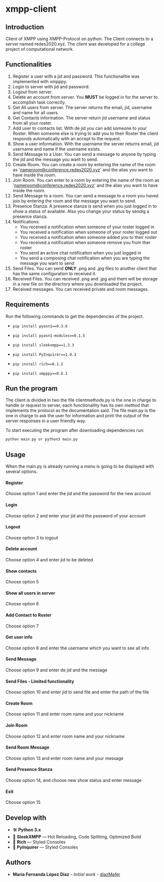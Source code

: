 # xmpp-client


## Introduction
Client of XMPP using XMPP-Protocol on python. The Client connects to a server named redes2020.xyz. The client was developed for a college project of computational network.

## Functionalities
1. Register a user with a jid and password. This functionalitie was implemented with xmpppy.
2. Login to server with jid and password.
3. Logout from server.
4. Delete an account from server. You **MUST** be logged in for the server to accomplish task correctly.
5. Get All users from server. The server returns the email, jid, username and name for all users.
6. Get Contacts information. The server return jid username and status from all your roster.
7. Add user to contacts list. With de jid you can add someone to your Roster. When someone else is trying to add you to their Roster the client responds automatically with an accept to the request. 
8. Show a user information. With the username the server returns email, jid username and name if the username exists.
9. Send Message to a User. You can send a message to anyone by typing the jid and the message you want to send.
10. Create Room. You can create a room by entering the name of the room as 'nameroom@conference.redes2020.xyz' and the alias you want to have inside the room.
11. Join Room. You can enter to a room by entering the name of the room as 'nameroom@conference.redes2020.xyz' and the alias you want to have inside the room.
12. Send Message to a room. You can send a message to a room you haved join by entering the room and the message you want to send.
13. Presence Stanza. A presence stanza is send when you just logged in to show a status of available. Also you change your status by sendig a presence stanza.
14. Notifications:
     * You received a notification when someone of your roster logged in
     * You received a notification when someone of your roster logged out
     * You received a notification when someone added you to their roster
     * You received a notification when someone remove you from ther roster
     * You send an active chat notification when you just logged in
     * You send a composing chat notification when you are typing the message you want to send 
15. Send Files. You can send **ONLY** .png and .jpg files to another client that has the same configuration to received it.
16. Received Files. You can received .png and .jpg and them will be storage in a new file on the directory where you downloaded the project.
17. Received messages. You can received private and room messages.
  
## Requirements
Run the following commands to get the dependencies of the project.

- `pip install pyasn1==0.3.6` 

- `pip install pyasn1-modules==0.1.5` 

- `pip install sleekxmpp==1.3.3`  

- `pip install PyInquirer==1.0.3` 

- `pip install rich==6.1.2` 

- `pip install xmpppy==0.6.1` 


## Run the program 
The client is divided in two the file clientmethods.py is the one in charge to handle or request to server, each functionallity has its own method that implements the protocol as the documentation said. The file main.py is the one in charge to ask the user for information and print the output of the server responses in a user friendly way. 

To start executing the program after downloading dependencies run:

```sh
python main.py or python3 main.py
```

## Usage

When the main.py is already running a menu is going to be displayed with several options.

#### Register
Choose option 1 and enter the jid and the password for the new account

#### Login 
Choose option 2 and enter your jid and the password of your account

#### Logout
Choose option 3 to logout

#### Delete account
Choose option 4 and enter jid to be deleted

#### Show contacts
Choose option 5

#### Show all users in server
Choose option 6

#### Add Contact to Roster
Choose option 7

#### Get user info
Choose option 8 and enter the username which you want to see all info

#### Send Message
Choose option 9 and enter de jid and the message

#### Send Files - Limited functionality
Choose option 10 and enter jid to send file and enter the path of the file

#### Create Room
Choose option 11 and enter room name and your nickname 

#### Join Room
Choose option 12 and enter room name and your nickname

#### Send Room Message
Choose option 13 and enter room name and your message

#### Send Presence Stanza
Choose option 14, and choose new show status and enter message

#### Exit
Choose option 15


## Develop with
- 🛠 **Python 3.x** 
- 🚀 **SleekXMPP**  — Hot Reloading, Code Splitting, Optimized Build
- 💅 **Rich** — Styled Consoles
- 💖  **PyInquirer** — Styled Consoles

## Authors
* **María Fernanda López Díaz** - *Initial work* - [diazMafer](https://github.com/diazMafer)
